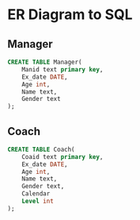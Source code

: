 # ER Diagram to SQL

## Manager

```sql
CREATE TABLE Manager(
    Manid text primary key,
    Ex_date DATE,
    Age int,
    Name text,
    Gender text
);
```

## Coach
```sql
CREATE TABLE Coach(
    Coaid text primary key,
    Ex_date DATE,
    Age int,
    Name text,
    Gender text,
    Calendar 
    Level int
);
```
